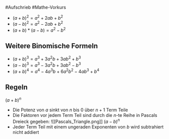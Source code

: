 #Aufschrieb #Mathe-Vorkurs
- $(a + b)^2 = a^2 + 2ab + b^2$
- $(a - b)^2 = a^2 - 2ab + b^2$
- $(a + b)*(a - b) = a^2 - b^2$

## Weitere Binomische Formeln
- $(a+b)^3 = a^3 + 3a^2b + 3ab^2 + b^3$
- $(a-b)^3 = a^3 - 3a^2b + 3ab^2 - b^3$
- $(a+b)^4 = a^4 - 4a^3b + 6a^2b^2 - 4ab^3 + b^4$

## Regeln
$(a + b)^n$
- Die Potenz von $a$ sinkt von $n$ bis $0$ über $n+1$ Term Teile
- Die Faktoren vor jedem Term Teil sind durch die $n$-te Reihe in Pascals Dreieck gegeben:
  ![[Pascals_Triangle.png]]
$(a-b)^n$
- Jeder Term Teil mit einem ungeraden Exponenten von $b$ wird subtrahiert nicht addiert 